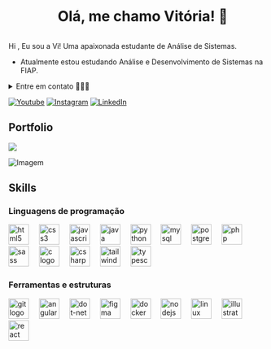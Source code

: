 
<div id="user-content-toc">
  <ul align="center">
    <summary><h1 style="display: inline-block">Olá, me chamo Vitória! 🤍 </h1></summary>
</div>

<!-- Presentation -->
<p>
  Hi , Eu sou a Vi! Uma apaixonada estudante de Análise de Sistemas.

  -  Atualmente estou estudando Análise e Desenvolvimento de Sistemas na FIAP.
</p>

<!-- Dropdown -->
<details>
  <summary>Entre em contato 👩🏻‍💻</summary>

  - 💬 Tenho 18 anos e atualmente moro no Brasil.

  -  Gosto de ler, seja um bom livro, mangá ou quadrinhos, além de assistir filmes e jogar! Acredito que nossos interesses pessoais contribuem para uma percepção mais apurada das coisas e para a resolução de problemas.\o/
</details>

<!-- Links -->
[![Youtube](https://img.shields.io/badge/YouTube-FF0000?style=for-the-badge&logo=youtube&logoColor=white)](https://www.youtube.com/channel/UCYf1AV0vuSN-2NZZatq5BGw)
[![Instagram](https://img.shields.io/badge/Instagram-E4405F?style=for-the-badge&logo=instagram&logoColor=white)](https://www.instagram.com/vt5ria/)
[![LinkedIn](https://img.shields.io/badge/LinkedIn-0077B5?style=for-the-badge&logo=linkedin&logoColor=white)](https://www.linkedin.com/in/vit%C3%B3ria-grazielle-da-silva-b8a84826b/)

<!-- Portfolio -->
## Portfolio
  <img src= "https://img.shields.io/badge/website-000000?style=for-the-badge&logo=About.me&logoColor=white">

<!-- GIF -->
<p align="left">
  <img align="center" src="https://github.com/VariableBee/VariableBee/assets/77739311/4e9f41af-6b57-49a7-b15a-74322e96b4d7" alt="Imagem">
</p>

## Skills
<!-- Skills: Programming Languages -->
  <div style="flex-basis: 48%;">
    <h3>Linguagens de programação</h3>
    <img src="https://cdn.jsdelivr.net/gh/devicons/devicon/icons/html5/html5-original.svg" height="40" alt="html5 logo"  />
  <img width="12" />
  <img src="https://cdn.jsdelivr.net/gh/devicons/devicon/icons/css3/css3-original.svg" height="40" alt="css3 logo"  />
  <img width="12" />
  <img src="https://cdn.jsdelivr.net/gh/devicons/devicon/icons/javascript/javascript-original.svg" height="40" alt="javascript logo"  />
  <img width="12" />
  <img src="https://cdn.jsdelivr.net/gh/devicons/devicon/icons/java/java-original.svg" height="40" alt="java logo"  />
  <img width="12" />
  <img src="https://cdn.jsdelivr.net/gh/devicons/devicon/icons/python/python-original.svg" height="40" alt="python logo"  />
  <img width="12" />
  <img src="https://cdn.jsdelivr.net/gh/devicons/devicon/icons/mysql/mysql-original.svg" height="40" alt="mysql logo"  />
  <img width="12" />
  <img src="https://cdn.jsdelivr.net/gh/devicons/devicon/icons/postgresql/postgresql-original.svg" height="40" alt="postgresql logo"  />
  <img width="12" />
  <img src="https://cdn.jsdelivr.net/gh/devicons/devicon/icons/php/php-original.svg" height="40" alt="php logo"  />
  <img width="12" />
  <img src="https://cdn.jsdelivr.net/gh/devicons/devicon/icons/sass/sass-original.svg" height="40" alt="sass logo"  />
  <img width="12" />
  <img src="https://cdn.jsdelivr.net/gh/devicons/devicon/icons/c/c-original.svg" height="40" alt="c logo"  />
  <img width="12" />
  <img src="https://cdn.jsdelivr.net/gh/devicons/devicon/icons/csharp/csharp-original.svg" height="40" alt="csharp logo"  />
  <img width="12" />
  <img src="https://cdn.jsdelivr.net/gh/devicons/devicon/icons/tailwindcss/tailwindcss-original-wordmark.svg" height="40" alt="tailwindcss logo"  />
  <img width="12" />
  <img src="https://cdn.jsdelivr.net/gh/devicons/devicon/icons/typescript/typescript-original.svg" height="40" alt="typescript logo"  />
  </div>
  
  <!-- Skills: Tools & Frameworks -->
  <div style="flex-basis: 48%;">
    <h3>Ferramentas e estruturas</h3>
  <img src="https://cdn.jsdelivr.net/gh/devicons/devicon/icons/git/git-original.svg" height="40" alt="git logo"  />
  <img width="12" />
  <img src="https://cdn.jsdelivr.net/gh/devicons/devicon/icons/angularjs/angularjs-original.svg" height="40" alt="angularjs logo"  />
  <img width="12" />
  <img src="https://cdn.jsdelivr.net/gh/devicons/devicon/icons/dot-net/dot-net-original.svg" height="40" alt="dot-net logo"  />
  <img width="12" />
  <img src="https://cdn.jsdelivr.net/gh/devicons/devicon/icons/figma/figma-original.svg" height="40" alt="figma logo"  />
  <img width="12" />
  <img src="https://cdn.jsdelivr.net/gh/devicons/devicon/icons/docker/docker-original.svg" height="40" alt="docker logo"  />
  <img width="12" />
  <img src="https://cdn.jsdelivr.net/gh/devicons/devicon/icons/nodejs/nodejs-original.svg" height="40" alt="nodejs logo"  />
  <img width="12" />
  <img src="https://cdn.jsdelivr.net/gh/devicons/devicon/icons/linux/linux-original.svg" height="40" alt="linux logo"  />
  <img width="12" />
  <img src="https://cdn.jsdelivr.net/gh/devicons/devicon/icons/illustrator/illustrator-plain.svg" height="40" alt="illustrator logo"  />
  <img width="12" />
  <img src="https://cdn.jsdelivr.net/gh/devicons/devicon/icons/react/react-original.svg" height="40" alt="react logo"  />
  </div>
